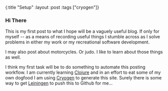 {:title "Setup"
 :layout :post
 :tags  ["cryogen"]}

### Hi There

This is my first post to what I hope will be a vaguely useful blog.  If only for myself -- as a means of recording useful things I stumble across
as I solve problems in either my work or my recreational software development.

I may also post about motorcycles.  Or judo. I like to learn about those things as well.

I think my first task will be to do something to automate this posting workflow. I am currently learning [Clojure](http://clojure.org) and in an effort to eat some
of my own dogfood I am using [Cryogen](http://cryogenweb.org) to generate this site.  Surely there is some way to get [Leiningen](http://leiningen.org) to
push this to Github for me...
